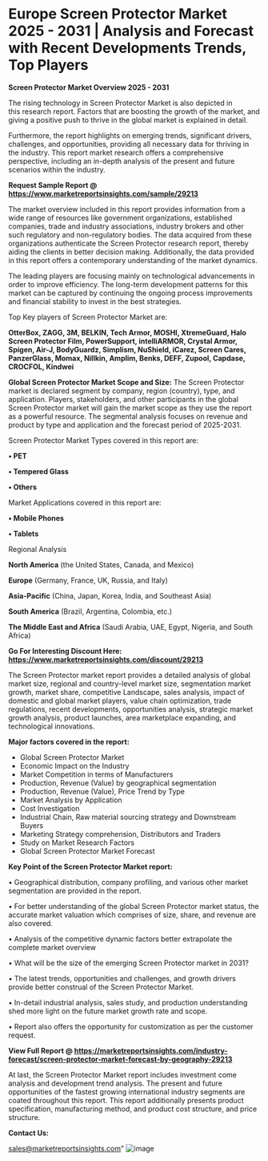 # Europe Screen Protector Market 2025 - 2031 | Analysis and Forecast with Recent Developments Trends, Top Players

<Strong> Screen Protector Market Overview 2025 - 2031</strong>

The rising technology in Screen Protector Market is also depicted in this research report. Factors that are boosting the growth of the market, and giving a positive push to thrive in the global market is explained in detail.

Furthermore, the report highlights on emerging trends, significant drivers, challenges, and opportunities, providing all necessary data for thriving in the industry. This report market research offers a comprehensive perspective, including an in-depth analysis of the present and future scenarios within the industry.

<strong>Request Sample Report @ <a href=https://www.marketreportsinsights.com/sample/29213>https://www.marketreportsinsights.com/sample/29213</a></strong>

The market overview included in this report provides information from a wide range of resources like government organizations, established companies, trade and industry associations, industry brokers and other such regulatory and non-regulatory bodies. The data acquired from these organizations authenticate the Screen Protector research report, thereby aiding the clients in better decision making. Additionally, the data provided in this report offers a contemporary understanding of the market dynamics.

The leading players are focusing mainly on technological advancements in order to improve efficiency. The long-term development patterns for this market can be captured by continuing the ongoing process improvements and financial stability to invest in the best strategies.

Top Key players of Screen Protector Market are:

<strong>OtterBox, ZAGG, 3M, BELKIN, Tech Armor, MOSHI, XtremeGuard, Halo Screen Protector Film, PowerSupport, intelliARMOR, Crystal Armor, Spigen, Air-J, BodyGuardz, Simplism, NuShield, iCarez, Screen Cares, PanzerGlass, Momax, Nillkin, Amplim, Benks, DEFF, Zupool, Capdase, CROCFOL, Kindwei</strong>

<strong><b>Global Screen Protector Market Scope and Size:</b></strong>
The Screen Protector market is declared segment by company, region (country), type, and application. Players, stakeholders, and other participants in the global Screen Protector market will gain the market scope as they use the report as a powerful resource. The segmental analysis focuses on revenue and product by type and application and the forecast period of 2025-2031.

Screen Protector Market Types covered in this report are:

<strong>• PET

• Tempered Glass

• Others</strong>

Market Applications covered in this report are:

<strong>• Mobile Phones

• Tablets</strong> 

Regional Analysis

<strong>North America</strong> (the United States, Canada, and Mexico)

<strong>Europe</strong> (Germany, France, UK, Russia, and Italy)

<strong>Asia-Pacific</strong> (China, Japan, Korea, India, and Southeast Asia)

<strong>South America</strong> (Brazil, Argentina, Colombia, etc.)

<strong>The Middle East and Africa</strong> (Saudi Arabia, UAE, Egypt, Nigeria, and South Africa)

<strong>Go For Interesting Discount Here: <a href=https://www.marketreportsinsights.com/discount/29213>https://www.marketreportsinsights.com/discount/29213</a></strong>

The Screen Protector market report provides a detailed analysis of global market size, regional and country-level market size, segmentation market growth, market share, competitive Landscape, sales analysis, impact of domestic and global market players, value chain optimization, trade regulations, recent developments, opportunities analysis, strategic market growth analysis, product launches, area marketplace expanding, and technological innovations.

<strong><b>Major factors covered in the report:</b></strong>
<ul>
  <li>Global Screen Protector Market </li>
  <li>Economic Impact on the Industry</li>
  <li>Market Competition in terms of Manufacturers</li>
  <li>Production, Revenue (Value) by geographical segmentation</li>
  <li>Production, Revenue (Value), Price Trend by Type</li>
  <li>Market Analysis by Application</li>
  <li>Cost Investigation</li>
  <li>Industrial Chain, Raw material sourcing strategy and Downstream Buyers</li>
  <li>Marketing Strategy comprehension, Distributors and Traders</li>
  <li>Study on Market Research Factors</li>
  <li>Global Screen Protector Market Forecast</li>
</ul>

<strong><b>Key Point of the Screen Protector Market report:</b></strong>

• Geographical distribution, company profiling, and various other market segmentation are provided in the report.

• For better understanding of the global Screen Protector market status, the accurate market valuation which comprises of size, share, and revenue are also covered.

• Analysis of the competitive dynamic factors better extrapolate the complete market overview

• What will be the size of the emerging Screen Protector market in 2031?

• The latest trends, opportunities and challenges, and growth drivers provide better construal of the Screen Protector Market.

• In-detail industrial analysis, sales study, and production understanding shed more light on the future market growth rate and scope.

• Report also offers the opportunity for customization as per the customer request.

<strong><b>View Full Report @ <a href=https://marketreportsinsights.com/industry-forecast/screen-protector-market-forecast-by-geography-29213>https://marketreportsinsights.com/industry-forecast/screen-protector-market-forecast-by-geography-29213</a></b></strong>


At last, the Screen Protector Market report includes investment come analysis and development trend analysis. The present and future opportunities of the fastest growing international industry segments are coated throughout this report. This report additionally presents product specification, manufacturing method, and product cost structure, and price structure.

<strong>Contact Us:</strong>

sales@marketreportsinsights.com"
![image](https://github.com/user-attachments/assets/0471eda7-a2a8-4531-9c5e-d0411de8a509)
